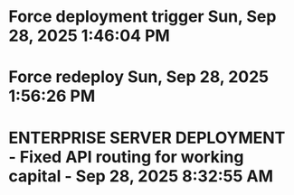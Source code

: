 # Force deployment trigger Sun, Sep 28, 2025  1:46:04 PM
# Force redeploy Sun, Sep 28, 2025  1:56:26 PM
# ENTERPRISE SERVER DEPLOYMENT - Fixed API routing for working capital - Sep 28, 2025  8:32:55 AM